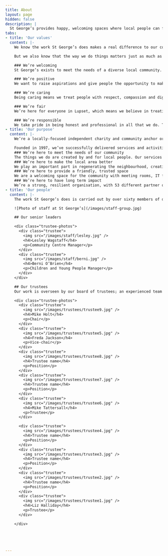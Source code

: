 ```yaml
---
title: About
layout: page
hidden: false
description: |
  St George’s provides happy, welcoming spaces where local people can feel part of something.
tabs:
- title: 'Our values'
  content: |-
    We know the work St George’s does makes a real difference to our community members.

    But we also know that the way we do things matters just as much as what we actually do. That’s why everything we do is guided by our values. They tell our community members what they can expect from us, and help our staff  make the right decisions.

    ### We’re welcoming
    St George’s exists to meet the needs of a diverse local community. That means providing friendly, inclusive spaces where everyone feels welcome.

    ### We’re positive
    We want to raise aspirations and give people the opportunity to make life-improving choices. That means we look to inspire people with a positive, can-do attitude.

    ### We’re caring
    Being caring means we treat people with respect, compassion and dignity. But it also means that we work with passion, because we care about making a difference.

    ### We’re fair
    We’re here for everyone in Lupset, which means we believe in treating people equally and without prejudice.

    ### We’re responsible
    We take pride in being honest and professional in all that we do. That means taking responsibility, not only for how we treat the people we work with, but how we look after our money too.
- title: 'Our purpose'
  content: |-
    We’re a locally-focused independent charity and community anchor organisation working with the public and private sector for positive change in Lupset, West Wakefield and beyond.

    Founded in 1997, we’ve successfully delivered services and activities to improve personal and community health and wellbeing for the past 20 years.
    ### We’re here to meet the needs of our community
    The things we do are created by and for local people. Our services and activities are designed to meet the diverse needs of young people, families and older people.
    ### We’re here to make the local area better
    We play an important part in regenerating the neighbourhood, creating local employment and generating investment that’s retained locally – over £14M over the past 20 years.
    ### We’re here to provide a friendly, trusted space
    We are a welcoming space for the community with meeting rooms, IT facilities, a coffee shop, community allotment and four childcare settings across Wakefield – Lupset, Eastmoor and Sandal. It matters to us that we provide an environment free from exploitation and fear.
    ### We’re here to have long term impact
    We’re a strong, resilient organisation, with 53 different partner organisations and an income of £1.2M of which over 88% comes from non-grant
- title: 'Our people'
  content: |-
    The work St George’s does is carried out by over sixty members of dedicated staff, backed by a valued team of volunteers.

    ![Photo of staff at St George’s](/images/staff-group.jpg)

    ## Our senior leaders

    <div class="trustee-photos">
      <div class="trustee">
        <img src="/images/staff/lesley.jpg" />
        <h4>Lesley Wagstaff</h4>
        <p>Community Centre Manager</p>
      </div>
      <div class="trustee">
        <img src="/images/staff/berni.jpg" />
        <h4>Berni O’Brien</h4>
        <p>Children and Young People Manager</p>
      </div>
    </div>

    ## Our trustees
    Our work is overseen by our board of trustees; an experienced team with a range of professional backgrounds who use their knowledge and experience to help guide the organisation towards fulfilling its charitable aims.

    <div class="trustee-photos">
      <div class="trustee">
        <img src="/images/trustees/trustee9.jpg" />
        <h4>Mike Holt</h4>
        <p>Chair</p>
      </div>
      <div class="trustee">
        <img src="/images/trustees/trustee5.jpg" />
        <h4>Freda Jackson</h4>
        <p>Vice-chair</p>
      </div>
      <div class="trustee">
        <img src="/images/trustees/trustee8.jpg" />
        <h4>Trustee name</h4>
        <p>Position</p>
      </div>
      <div class="trustee">
        <img src="/images/trustees/trustee7.jpg" />
        <h4>Trustee name</h4>
        <p>Position</p>
      </div>
      <div class="trustee">
        <img src="/images/trustees/trustee6.jpg" />
        <h4>Mike Tattersall</h4>
        <p>Trustee</p>
      </div>

      <div class="trustee">
        <img src="/images/trustees/trustee4.jpg" />
        <h4>Trustee name</h4>
        <p>Position</p>
      </div>
      <div class="trustee">
        <img src="/images/trustees/trustee3.jpg" />
        <h4>Trustee name</h4>
        <p>Position</p>
      </div>
      <div class="trustee">
        <img src="/images/trustees/trustee2.jpg" />
        <h4>Trustee name</h4>
        <p>Position</p>
      </div>
      <div class="trustee">
        <img src="/images/trustees/trustee1.jpg" />
        <h4>Liz Halliday</h4>
        <p>Trustee</p>
      </div>

    </div>





---
```

